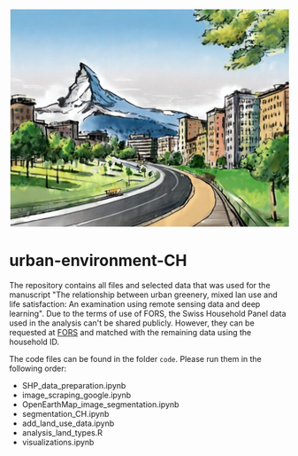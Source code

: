 <img src="https://github.com/sebastianbahr/urban-environment-CH/blob/main/images/Firefly_city_CH.jpg" alt="Title image 1" class="center" style="margin: 0px 0px 0px 0px; padding: 2px 2px 2px 2px;" />


# urban-environment-CH
The repository contains all files and selected data that was used for the manuscript "The relationship between urban greenery, mixed lan use and life satisfaction: An examination using remote sensing data and deep learning". Due to the terms of use of FORS, the Swiss Household Panel data used in the analysis can't be shared publicly. However, they can be requested at [FORS](https://forscenter.ch/projects/swiss-household-panel/data/) and matched with the remaining data using the household ID.

The code files can be found in the folder ```code```. Please run them in the following order:
* SHP_data_preparation.ipynb
* image_scraping_google.ipynb
* OpenEarthMap_image_segmentation.ipynb
* segmentation_CH.ipynb
* add_land_use_data.ipynb
* analysis_land_types.R
* visualizations.ipynb
